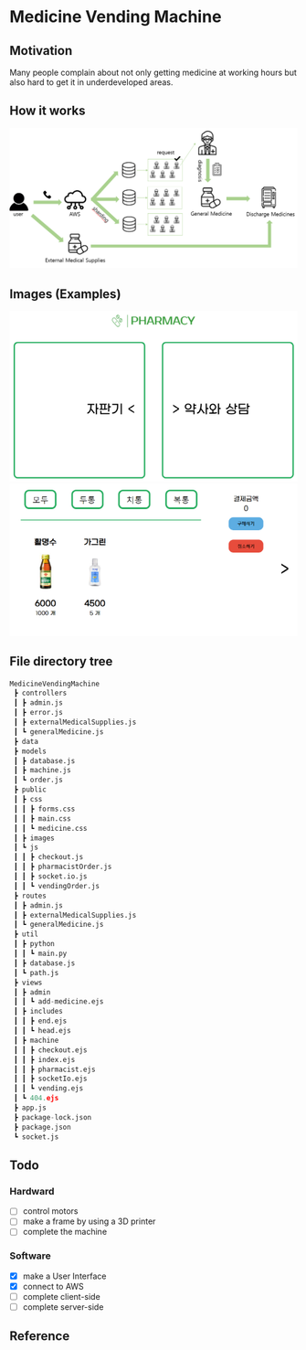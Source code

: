# Medicine Vending Machine

## Motivation

Many people complain about not only getting medicine at working hours but also hard to get it in underdeveloped areas.

## How it works

<img src="./images/3.png" width="720">

## Images (Examples)

![](./images/1.png)
![](./images/2.png)

## File directory tree

``` python
MedicineVendingMachine
 ┣ controllers
 ┃ ┣ admin.js
 ┃ ┣ error.js
 ┃ ┣ externalMedicalSupplies.js
 ┃ ┗ generalMedicine.js
 ┣ data
 ┣ models
 ┃ ┣ database.js
 ┃ ┣ machine.js
 ┃ ┗ order.js
 ┣ public
 ┃ ┣ css
 ┃ ┃ ┣ forms.css
 ┃ ┃ ┣ main.css
 ┃ ┃ ┗ medicine.css
 ┃ ┣ images
 ┃ ┗ js
 ┃ ┃ ┣ checkout.js
 ┃ ┃ ┣ pharmacistOrder.js
 ┃ ┃ ┣ socket.io.js
 ┃ ┃ ┗ vendingOrder.js
 ┣ routes
 ┃ ┣ admin.js
 ┃ ┣ externalMedicalSupplies.js
 ┃ ┗ generalMedicine.js
 ┣ util
 ┃ ┣ python
 ┃ ┃ ┗ main.py
 ┃ ┣ database.js
 ┃ ┗ path.js
 ┣ views
 ┃ ┣ admin
 ┃ ┃ ┗ add-medicine.ejs
 ┃ ┣ includes
 ┃ ┃ ┣ end.ejs
 ┃ ┃ ┗ head.ejs
 ┃ ┣ machine
 ┃ ┃ ┣ checkout.ejs
 ┃ ┃ ┣ index.ejs
 ┃ ┃ ┣ pharmacist.ejs
 ┃ ┃ ┣ socketIo.ejs
 ┃ ┃ ┗ vending.ejs
 ┃ ┗ 404.ejs
 ┣ app.js
 ┣ package-lock.json
 ┣ package.json
 ┗ socket.js
```

## Todo

### Hardward
- [ ] control motors
- [ ] make a frame by using a 3D printer
- [ ] complete the machine

### Software
- [x] make a User Interface
- [x] connect to AWS
- [ ] complete client-side
- [ ] complete server-side

## Reference
